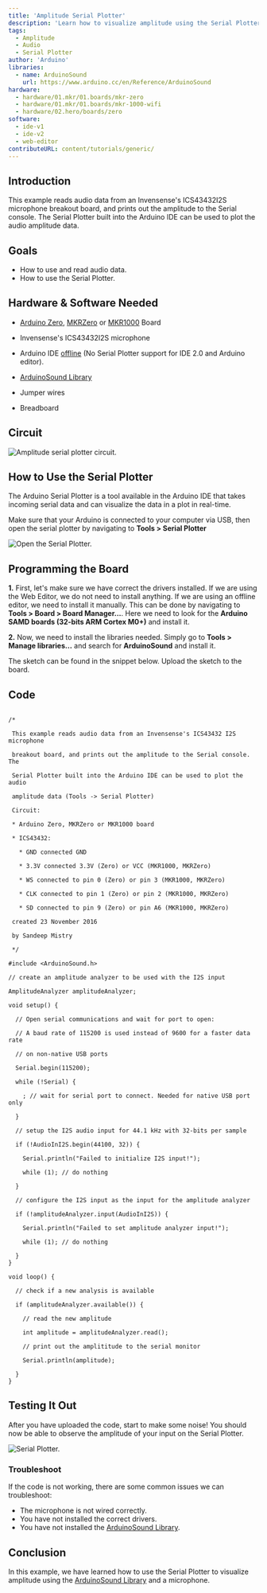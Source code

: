 ```yaml
---
title: 'Amplitude Serial Plotter'
description: 'Learn how to visualize amplitude using the Serial Plotter.'
tags: 
  - Amplitude
  - Audio 
  - Serial Plotter
author: 'Arduino'
libraries:
  - name: ArduinoSound
    url: https://www.arduino.cc/en/Reference/ArduinoSound
hardware:
  - hardware/01.mkr/01.boards/mkr-zero
  - hardware/01.mkr/01.boards/mkr-1000-wifi
  - hardware/02.hero/boards/zero
software:
  - ide-v1
  - ide-v2
  - web-editor
contributeURL: content/tutorials/generic/
---
```


## Introduction
This example reads audio data from an Invensense's ICS43432I2S microphone breakout board, and prints out the amplitude to the Serial console. The Serial Plotter built into the Arduino IDE can be used to plot the audio amplitude data.

## Goals

- How to use and read audio data.
- How to use the Serial Plotter.

## Hardware & Software Needed

- [Arduino Zero](https://store.arduino.cc/arduino-zero), [MKRZero](https://store.arduino.cc/arduino-mkr-zero-i2s-bus-sd-for-sound-music-digital-audio-data?queryID=undefined)  or [MKR1000](https://store.arduino.cc/arduino-mkr1000-wifi-with-headers-mounted) Board

- Invensense's ICS43432I2S microphone
- Arduino IDE [offline](https://www.arduino.cc/en/main/software) (No Serial Plotter support for IDE 2.0 and Arduino editor).
- [ArduinoSound Library](https://www.arduino.cc/en/Reference/ArduinoSound)
- Jumper wires
- Breadboard


## Circuit

![Amplitude serial plotter circuit.](assets/I2SMIC.png)


## How to Use the Serial Plotter
The Arduino Serial Plotter is a tool available in the Arduino IDE that takes incoming serial data and can visualize the data in a plot in real-time.

Make sure that your Arduino is connected to your computer via USB, then open the serial plotter by navigating to **Tools > Serial Plotter**


![Open the Serial Plotter.](assets/how.png)



## Programming the Board



**1.** First, let's make sure we have correct the drivers installed. If we are using the Web Editor, we do not need to install anything. If we are using an offline editor, we need to install it manually. This can be done by navigating to **Tools > Board > Board Manager...**. Here we need to look for the **Arduino SAMD boards (32-bits ARM Cortex M0+)** and install it. 

**2.** Now, we need to install the libraries needed. Simply go to **Tools > Manage libraries...** and search for **ArduinoSound** and install it.


The sketch can be found in the snippet below. Upload the sketch to the board.



## Code

```arduino

/*

 This example reads audio data from an Invensense's ICS43432 I2S microphone

 breakout board, and prints out the amplitude to the Serial console. The

 Serial Plotter built into the Arduino IDE can be used to plot the audio

 amplitude data (Tools -> Serial Plotter)

 Circuit:

 * Arduino Zero, MKRZero or MKR1000 board

 * ICS43432:

   * GND connected GND

   * 3.3V connected 3.3V (Zero) or VCC (MKR1000, MKRZero)

   * WS connected to pin 0 (Zero) or pin 3 (MKR1000, MKRZero)

   * CLK connected to pin 1 (Zero) or pin 2 (MKR1000, MKRZero)

   * SD connected to pin 9 (Zero) or pin A6 (MKR1000, MKRZero)

 created 23 November 2016

 by Sandeep Mistry

 */

#include <ArduinoSound.h>

// create an amplitude analyzer to be used with the I2S input

AmplitudeAnalyzer amplitudeAnalyzer;

void setup() {

  // Open serial communications and wait for port to open:

  // A baud rate of 115200 is used instead of 9600 for a faster data rate

  // on non-native USB ports

  Serial.begin(115200);

  while (!Serial) {

    ; // wait for serial port to connect. Needed for native USB port only

  }

  // setup the I2S audio input for 44.1 kHz with 32-bits per sample

  if (!AudioInI2S.begin(44100, 32)) {

    Serial.println("Failed to initialize I2S input!");

    while (1); // do nothing

  }

  // configure the I2S input as the input for the amplitude analyzer

  if (!amplitudeAnalyzer.input(AudioInI2S)) {

    Serial.println("Failed to set amplitude analyzer input!");

    while (1); // do nothing

  }
}

void loop() {

  // check if a new analysis is available

  if (amplitudeAnalyzer.available()) {

    // read the new amplitude

    int amplitude = amplitudeAnalyzer.read();

    // print out the amplititude to the serial monitor

    Serial.println(amplitude);

  }
}
```
## Testing It Out

After you have uploaded the code, start to make some noise! You should now be able to observe the amplitude of your input on the Serial Plotter.

![Serial Plotter.](assets/PLOTTER.png)

### Troubleshoot

If the code is not working, there are some common issues we can troubleshoot:

- The microphone is not wired correctly.
- You have not installed the correct drivers.
- You have not installed the [ArduinoSound Library](https://www.arduino.cc/en/Reference/ArduinoSound).

## Conclusion

In this example, we have learned how to use the Serial Plotter to visualize amplitude using the [ArduinoSound Library](https://www.arduino.cc/en/Reference/ArduinoSound) and a microphone. 